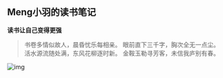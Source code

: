 ## Meng小羽的读书笔记

**读书让自己变得更强**



> 书卷多情似故人，晨昏忧乐每相亲。
> 眼前直下三千字，胸次全无一点尘。
> 活水源流随处满，东风花柳逐时新。
> 金鞍玉勒寻芳客，未信我庐别有春。



![img](.assets/z7a0xz0od0c51.png)

